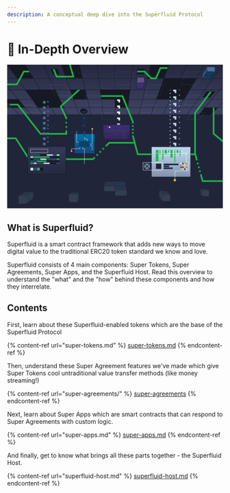 ```yaml
---
description: A conceptual deep dive into the Superfluid Protocol
---
```


# 📄 In-Depth Overview

![Oh, you're approaching me?](<../../.gitbook/assets/image (67) (1) (1).png>)

## What is Superfluid?

Superfluid is a smart contract framework that adds new ways to move digital value to the traditional ERC20 token standard we know and love.&#x20;

Superfluid consists of 4 main components: Super Tokens, Super Agreements, Super Apps, and the Superfluid Host. Read this overview to understand the "what" and the "how" behind these components and how they interrelate.

## Contents

First, learn about these Superfluid-enabled tokens which are the base of the Superfluid Protocol

{% content-ref url="super-tokens.md" %}
[super-tokens.md](super-tokens.md)
{% endcontent-ref %}

Then, understand these Super Agreement features we've made which give Super Tokens cool untraditional value transfer methods (like money streaming!)

{% content-ref url="super-agreements/" %}
[super-agreements](super-agreements/)
{% endcontent-ref %}

Next, learn about Super Apps which are smart contracts that can respond to Super Agreements with custom logic.

{% content-ref url="super-apps.md" %}
[super-apps.md](super-apps.md)
{% endcontent-ref %}

And finally, get to know what brings all these parts together - the Superfluid Host.

{% content-ref url="superfluid-host.md" %}
[superfluid-host.md](superfluid-host.md)
{% endcontent-ref %}

